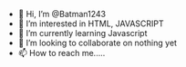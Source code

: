 - 👋 Hi, I’m @Batman1243
- 👀 I’m interested in HTML, JAVASCRIPT
- 🌱 I’m currently learning Javascript
- 💞️ I’m looking to collaborate on nothing yet
- 📫 How to reach me.....

<!---
Batman1243/Batman1243 is a ✨ special ✨ repository because its `README.md` (this file) appears on your GitHub profile.
You can click the Preview link to take a look at your changes.
--->
